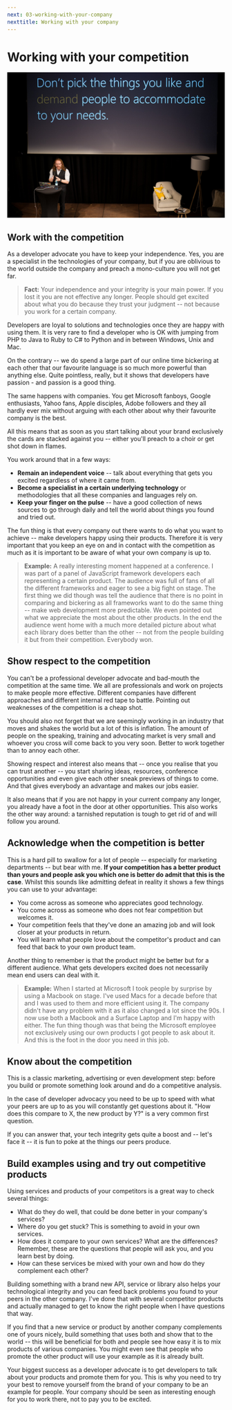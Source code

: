 ```yaml
---
next: 03-working-with-your-company
nexttitle: Working with your company
---
```

# Working with your competition

![Don't pick things you like and demand people to accomodate to your needs](images/dont-pick-things.jpg)

## Work with the competition

As a developer advocate you have to keep your independence. Yes, you are
a specialist in the technologies of your company, but if you are
oblivious to the world outside the company and preach a mono-culture you
will not get far.

> **Fact:** Your independence and your integrity is your main power. If
you lost it you are not effective any longer. People should get excited
about what you do because they trust your judgment -- not because you
work for a certain company.

Developers are loyal to solutions and technologies once they are happy
with using them. It is very rare to find a developer who is OK with
jumping from PHP to Java to Ruby to C\# to Python and in between
Windows, Unix and Mac.

On the contrary -- we do spend a large part of our online time bickering
at each other that our favourite language is so much more powerful than
anything else. Quite pointless, really, but it shows that developers
have passion - and passion is a good thing.

The same happens with companies. You get Microsoft fanboys, Google
enthusiasts, Yahoo fans, Apple disciples, Adobe followers and they all
hardly ever mix without arguing with each other about why their
favourite company is the best.

All this means that as soon as you start talking about your brand
exclusively the cards are stacked against you -- either you\'ll preach
to a choir or get shot down in flames.

You work around that in a few ways:

* **Remain an independent voice** -- talk about everything that gets you excited regardless of where it came from.
* **Become a specialist in a certain underlying technology** or methodologies that all these companies and languages rely on.
* **Keep your finger on the pulse** -- have a good collection of news sources to go through daily and tell the world about things you found and tried out.

The fun thing is that every company out there wants to do what you want
to achieve -- make developers happy using their products. Therefore it
is very important that you keep an eye on and in contact with the
competition as much as it is important to be aware of what your own
company is up to.

> **Example:** A really interesting moment happened at a conference. I was
part of a panel of JavaScript framework developers each representing a
certain product. The audience was full of fans of all the different
frameworks and eager to see a big fight on stage. The first thing we did
though was tell the audience that there is no point in comparing and
bickering as all frameworks want to do the same thing -- make web
development more predictable. We even pointed out what we appreciate the
most about the other products. In the end the audience went home with a
much more detailed picture about what each library does better than the
other -- not from the people building it but from their competition.
Everybody won.

## Show respect to the competition

You can\'t be a professional developer advocate and bad-mouth the
competition at the same time. We all are professionals and work on
projects to make people more effective. Different companies have
different approaches and different internal red tape to battle. Pointing
out weaknesses of the competition is a cheap shot.

You should also not forget that we are seemingly working in an industry
that moves and shakes the world but a lot of this is inflation. The
amount of people on the speaking, training and advocating market is very
small and whoever you cross will come back to you very soon. Better to
work together than to annoy each other.

Showing respect and interest also means that -- once you realise that
you can trust another -- you start sharing ideas, resources, conference
opportunities and even give each other sneak previews of things to come.
And that gives everybody an advantage and makes our jobs easier.

It also means that if you are not happy in your current company any
longer, you already have a foot in the door at other opportunities. This
also works the other way around: a tarnished reputation is tough to get
rid of and will follow you around.

## Acknowledge when the competition is better

This is a hard pill to swallow for a lot of people -- especially for
marketing departments -- but bear with me. **If your competition has a
better product than yours and people ask you which one is better do
admit that this is the case**. Whilst this sounds like admitting defeat
in reality it shows a few things you can use to your advantage:

* You come across as someone who appreciates good technology.
* You come across as someone who does not fear competition but welcomes it.
* Your competition feels that they\'ve done an amazing job and will look closer at your products in return.
* You will learn what people love about the competitor\'s product and can feed that back to your own product team.

Another thing to remember is that the product might be better but for a
different audience. What gets developers excited does not necessarily
mean end users can deal with it.

> **Example:** When I started at Microsoft I took people by surprise by using
a Macbook on stage. I've used Macs for a decade before that and I was
used to them and more efficient using it. The company didn't have any
problem with it as it also changed a lot since the 90s. I now use both a
Macbook and a Surface Laptop and I'm happy with either. The fun thing
though was that being the Microsoft employee not exclusively using our
own products I got people to ask about it. And this is the foot in the
door you need in this job.

## Know about the competition

This is a classic marketing, advertising or even development step:
before you build or promote something look around and do a competitive
analysis.

In the case of developer advocacy you need to be up to speed with what
your peers are up to as you will constantly get questions about it.
\"How does this compare to X, the new product by Y?\" is a very common
first question.

If you can answer that, your tech integrity gets quite a boost and --
let\'s face it -- it is fun to poke at the things our peers produce.

## Build examples using and try out competitive products

Using services and products of your competitors is a great way to check
several things:

* What do they do well, that could be done better in your company\'s services?
* Where do you get stuck? This is something to avoid in your own services.
* How does it compare to your own services? What are the differences? Remember, these are the questions that people will ask you, and you learn best by doing.
* How can these services be mixed with your own and how do they complement each other?

Building something with a brand new API, service or library also helps
your technological integrity and you can feed back problems you found to
your peers in the other company. I\'ve done that with several competitor
products and actually managed to get to know the right people when I
have questions that way.

If you find that a new service or product by another company complements
one of yours nicely, build something that uses both and show that to the
world -- this will be beneficial for both and people see how easy it is
to mix products of various companies. You might even see that people who
promote the other product will use your example as it is already built.

Your biggest success as a developer advocate is to get developers to
talk about your products and promote them for you. This is why you need
to try your best to remove yourself from the brand of your company to be
an example for people. Your company should be seen as interesting enough
for you to work there, not to pay you to be excited.
